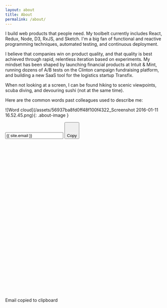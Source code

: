 ```yaml
---
layout: about
title: About
permalink: /about/
---
```


I build web products that people need. My toolbelt currently includes React, Redux, Node, D3, RxJS, and Sketch. I'm a big fan of functional and reactive programming techniques, automated testing, and continuous deployment.

I believe that companies win on product quality, and that quality is best achieved through rapid, relentless iteration based on experiments. My mindset has been shaped by launching financial products at Intuit & Mint, running dozens of A/B tests on the Clinton campaign fundraising platform, and building a new SaaS tool for the logistics startup Transfix.

When not looking at a screen, I can be found hiking to scenic viewpoints, scuba diving, and devouring sushi (not at the same time).

Here are the common words past colleagues used to describe me:

![Word cloud](/assets/56937ba8fd0ff48f100f4322_Screenshot 2016-01-11 16.52.45.png){: .about-image }

<div class="contact-text-wrapper">
  <input type="text" id="txtarea" onClick="SelectAll('txtarea');" class="email-link" value="{{ site.email }}" readonly>
  <button class="copy-button" id="copy-button">
    <span id="copy-button-idle" class="copy-button-idle">
      <svg class="svg-icon copy-icon" viewBox="0 0 20 20">
      	<path fill="none" d="M18.378,1.062H3.855c-0.309,0-0.559,0.25-0.559,0.559c0,0.309,0.25,0.559,0.559,0.559h13.964v13.964
      	c0,0.309,0.25,0.559,0.559,0.559c0.31,0,0.56-0.25,0.56-0.559V1.621C18.938,1.312,18.688,1.062,18.378,1.062z M16.144,3.296H1.621
      	c-0.309,0-0.559,0.25-0.559,0.559v14.523c0,0.31,0.25,0.56,0.559,0.56h14.523c0.309,0,0.559-0.25,0.559-0.56V3.855
      	C16.702,3.546,16.452,3.296,16.144,3.296z M15.586,17.262c0,0.31-0.25,0.558-0.56,0.558H2.738c-0.309,0-0.559-0.248-0.559-0.558
      	V4.972c0-0.309,0.25-0.559,0.559-0.559h12.289c0.31,0,0.56,0.25,0.56,0.559V17.262z"></path>
      	</svg>
      <div>Copy</div>
    </span>
  </button>
  <div id="copy-success-wrapper" class="copy-success-wrapper is-hidden">
    <svg class="svg-icon success-icon" viewBox="0 0 20 20">
      <path fill="none" d="M9.917,0.875c-5.086,0-9.208,4.123-9.208,9.208c0,5.086,4.123,9.208,9.208,9.208s9.208-4.122,9.208-9.208
      C19.125,4.998,15.003,0.875,9.917,0.875z M9.917,18.141c-4.451,0-8.058-3.607-8.058-8.058s3.607-8.057,8.058-8.057
      c4.449,0,8.057,3.607,8.057,8.057S14.366,18.141,9.917,18.141z M13.851,6.794l-5.373,5.372L5.984,9.672
      c-0.219-0.219-0.575-0.219-0.795,0c-0.219,0.22-0.219,0.575,0,0.794l2.823,2.823c0.02,0.028,0.031,0.059,0.055,0.083
      c0.113,0.113,0.263,0.166,0.411,0.162c0.148,0.004,0.298-0.049,0.411-0.162c0.024-0.024,0.036-0.055,0.055-0.083l5.701-5.7
      c0.219-0.219,0.219-0.575,0-0.794C14.425,6.575,14.069,6.575,13.851,6.794z"></path>
      </svg>
    <span>Email copied to clipboard</span>
  </div>
</div>
